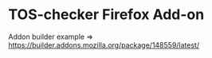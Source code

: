 TOS-checker Firefox Add-on
=======
Addon builder example => https://builder.addons.mozilla.org/package/148559/latest/